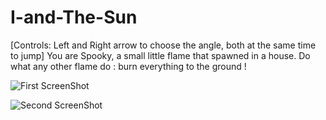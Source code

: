 # I-and-The-Sun

[Controls: Left and Right arrow to choose the angle, both at the same time to jump] 
You are Spooky, a small little flame that spawned in a house. Do what any other flame do : burn everything to the ground !



![First ScreenShot](https://cloud.githubusercontent.com/assets/7551705/13230386/71b3a2d6-d9a5-11e5-9c21-243843020498.png)

![Second ScreenShot](https://cloud.githubusercontent.com/assets/7551705/13230386/71b3a2d6-d9a5-11e5-9c21-243843020498.png)
